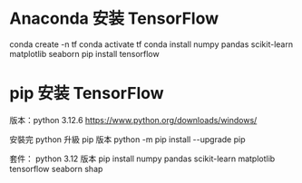 # Anaconda 安装 TensorFlow

conda create -n tf
conda activate tf
conda install numpy pandas scikit-learn matplotlib seaborn
pip install tensorflow

# pip 安装 TensorFlow

版本：python 3.12.6
https://www.python.org/downloads/windows/

安裝完 python 升級 pip 版本
python -m pip install --upgrade pip

套件：
python 3.12 版本
pip install numpy pandas scikit-learn matplotlib tensorflow seaborn shap
